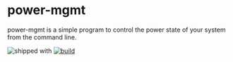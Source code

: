 # power-mgmt
power-mgmt is a simple program to control the power state of your system from the command line.

![shipped with](https://badge.fury.io/fp/gemfury.svg)
[![build](https://github.com/jake01756/power-mgmt/actions/workflows/makefile.yml/badge.svg)](https://github.com/jake01756/power-mgmt/actions/workflows/makefile.yml)
